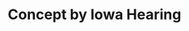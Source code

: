 ---
title: "Concept by Iowa Hearing"
url: /coralville/concept-by-iowa-hearing/
shop: hearing aids
---